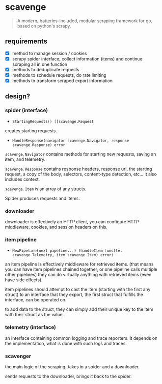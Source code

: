 # scavenge

> A modern, batteries-included, modular scraping framework for go, based on python's scrapy.

## requirements

- [x] method to manage session / cookies
- [x] scrapy spider interface, collect information (items) and continue scraping all in one function
- [x] methods to deduplicate requests
- [x] methods to schedule requests, do rate limiting
- [x] methods to transform scraped export information 

## design?

### spider (interface)

- `StartingRequests() []scavenge.Request`

creates starting requests.

- `HandleResponse(navigator scavenge.Navigator, response scavenge.Response) error`

`scavenge.Navigator` contains methods for starting new requests, saving an item, and telemetry.

`scavenge.Response` contains response headers, response url, the starting request, a copy of the body, selectors, content-type detection, etc... it also includes context.

`scavenge.Item` is an array of any structs.

Spider produces requests and items.

### downloader

downloader is effectively an HTTP client, you can configure HTTP middleware, cookies, and session headers on this.

### item pipeline

- `NewPipeline(next pipeline...) (handleItem func(tel scavenge.Telemetry, item scavenge.Item) error)`

an item pipeline is effectively middleware for retrieved items. (that means you can have item pipelines chained together, or one pipeline calls multiple other pipelines)
they can do virtually anything with retrieved items (even have side effects).

item pipelines should attempt to cast the item (starting with the first any struct) to an interface that they export, the first struct that fulfills the interface, can be operated on.

to add data to the struct, they can simply add their unique key to the item with their struct as the value.

### telemetry (interface)

an interface containing common logging and trace reporters. it depends on the implementation, what is done with such logs and traces.

### scavenger

the main logic of the scraping, takes in a spider and a downloader.

sends requests to the downloader, brings it back to the spider.


